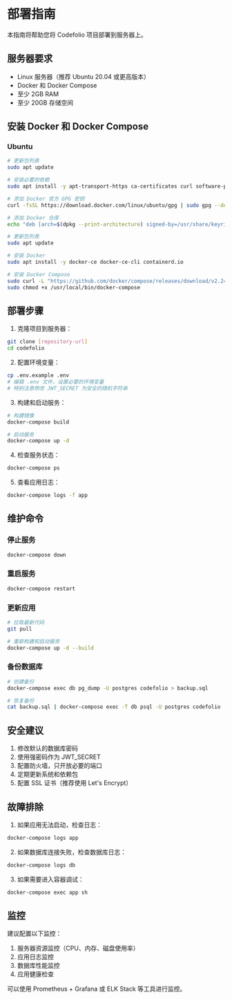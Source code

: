 # 部署指南

本指南将帮助您将 Codefolio 项目部署到服务器上。

## 服务器要求

- Linux 服务器（推荐 Ubuntu 20.04 或更高版本）
- Docker 和 Docker Compose
- 至少 2GB RAM
- 至少 20GB 存储空间

## 安装 Docker 和 Docker Compose

### Ubuntu

```bash
# 更新包列表
sudo apt update

# 安装必要的依赖
sudo apt install -y apt-transport-https ca-certificates curl software-properties-common

# 添加 Docker 官方 GPG 密钥
curl -fsSL https://download.docker.com/linux/ubuntu/gpg | sudo gpg --dearmor -o /usr/share/keyrings/docker-archive-keyring.gpg

# 添加 Docker 仓库
echo "deb [arch=$(dpkg --print-architecture) signed-by=/usr/share/keyrings/docker-archive-keyring.gpg] https://download.docker.com/linux/ubuntu $(lsb_release -cs) stable" | sudo tee /etc/apt/sources.list.d/docker.list > /dev/null

# 更新包列表
sudo apt update

# 安装 Docker
sudo apt install -y docker-ce docker-ce-cli containerd.io

# 安装 Docker Compose
sudo curl -L "https://github.com/docker/compose/releases/download/v2.24.1/docker-compose-$(uname -s)-$(uname -m)" -o /usr/local/bin/docker-compose
sudo chmod +x /usr/local/bin/docker-compose
```

## 部署步骤

1. 克隆项目到服务器：
```bash
git clone [repository-url]
cd codefolio
```

2. 配置环境变量：
```bash
cp .env.example .env
# 编辑 .env 文件，设置必要的环境变量
# 特别注意修改 JWT_SECRET 为安全的随机字符串
```

3. 构建和启动服务：
```bash
# 构建镜像
docker-compose build

# 启动服务
docker-compose up -d
```

4. 检查服务状态：
```bash
docker-compose ps
```

5. 查看应用日志：
```bash
docker-compose logs -f app
```

## 维护命令

### 停止服务
```bash
docker-compose down
```

### 重启服务
```bash
docker-compose restart
```

### 更新应用
```bash
# 拉取最新代码
git pull

# 重新构建和启动服务
docker-compose up -d --build
```

### 备份数据库
```bash
# 创建备份
docker-compose exec db pg_dump -U postgres codefolio > backup.sql

# 恢复备份
cat backup.sql | docker-compose exec -T db psql -U postgres codefolio
```

## 安全建议

1. 修改默认的数据库密码
2. 使用强密码作为 JWT_SECRET
3. 配置防火墙，只开放必要的端口
4. 定期更新系统和依赖包
5. 配置 SSL 证书（推荐使用 Let's Encrypt）

## 故障排除

1. 如果应用无法启动，检查日志：
```bash
docker-compose logs app
```

2. 如果数据库连接失败，检查数据库日志：
```bash
docker-compose logs db
```

3. 如果需要进入容器调试：
```bash
docker-compose exec app sh
```

## 监控

建议配置以下监控：

1. 服务器资源监控（CPU、内存、磁盘使用率）
2. 应用日志监控
3. 数据库性能监控
4. 应用健康检查

可以使用 Prometheus + Grafana 或 ELK Stack 等工具进行监控。 